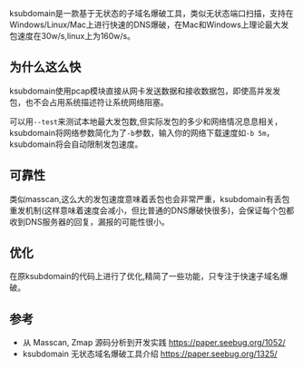 ksubdomain是一款基于无状态的子域名爆破工具，类似无状态端口扫描，支持在Windows/Linux/Mac上进行快速的DNS爆破，在Mac和Windows上理论最大发包速度在30w/s,linux上为160w/s。
## 为什么这么快
ksubdomain使用pcap模块直接从网卡发送数据和接收数据包，即使高并发发包，也不会占用系统描述符让系统网络阻塞。

可以用`--test`来测试本地最大发包数,但实际发包的多少和网络情况息息相关，ksubdomain将网络参数简化为了`-b`参数，输入你的网络下载速度如`-b 5m`，ksubdomain将会自动限制发包速度。
## 可靠性
类似masscan,这么大的发包速度意味着丢包也会非常严重，ksubdomain有丢包重发机制(这样意味着速度会减小，但比普通的DNS爆破快很多)，会保证每个包都收到DNS服务器的回复，漏报的可能性很小。

## 优化
在原ksubdomain的代码上进行了优化,精简了一些功能，只专注于快速子域名爆破。

## 参考
- 从 Masscan, Zmap 源码分析到开发实践 <https://paper.seebug.org/1052/>
- ksubdomain 无状态域名爆破工具介绍 <https://paper.seebug.org/1325/>